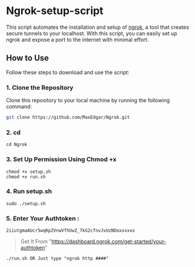 # Ngrok-setup-script

This script automates the installation and setup of [ngrok](https://ngrok.com/), a tool that creates secure tunnels to your localhost. With this script, you can easily set up ngrok and expose a port to the internet with minimal effort.

## How to Use

Follow these steps to download and use the script:

### 1. Clone the Repository

Clone this repository to your local machine by running the following command:

```bash
git clone https://github.com/MaxEdgar/Ngrok.git
```
### 2. cd
```
cd Ngrok
```
### 3. Set Up Permission Using Chmod +x
```
chmod +x setup.sh
chmod +x run.sh
```
### 4. Run setup.sh
```
sudo ./setup.sh
```
### 5. Enter Your Authtoken :
```
2iiutgmaAUcr5wqKpZVnwVfhUwZ_7kG2cfnvJvUzNDoxxxxxx
```
> Get It From "https://dashboard.ngrok.com/get-started/your-authtoken"
```
./run.sh OR Just type "ngrok http ####"
